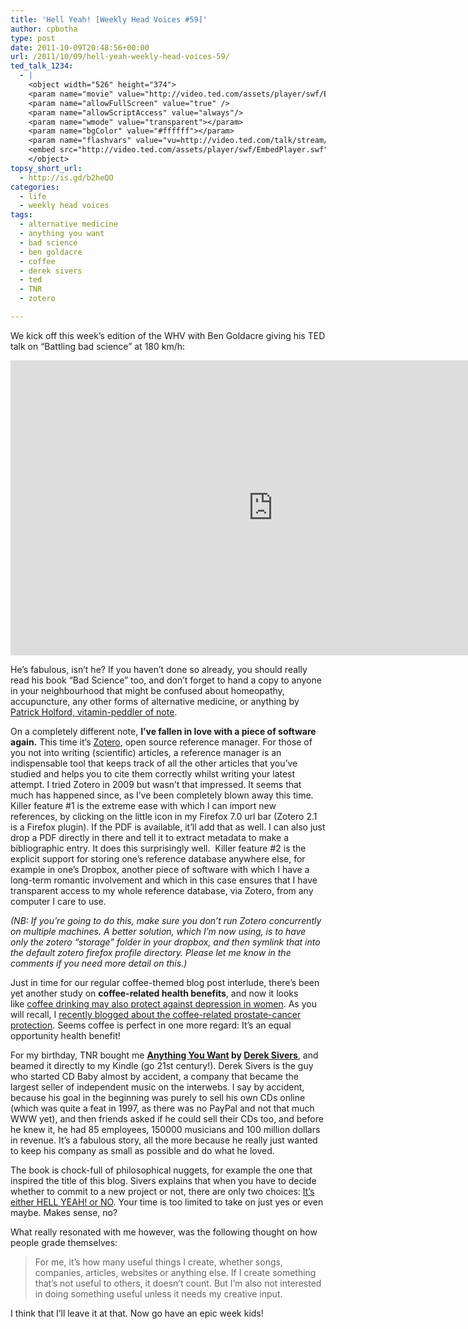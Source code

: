 ```yaml
---
title: 'Hell Yeah! [Weekly Head Voices #59]'
author: cpbotha
type: post
date: 2011-10-09T20:48:56+00:00
url: /2011/10/09/hell-yeah-weekly-head-voices-59/
ted_talk_1234:
  - |
    <object width="526" height="374">
    <param name="movie" value="http://video.ted.com/assets/player/swf/EmbedPlayer.swf"></param>
    <param name="allowFullScreen" value="true" />
    <param name="allowScriptAccess" value="always"/>
    <param name="wmode" value="transparent"></param>
    <param name="bgColor" value="#ffffff"></param>
    <param name="flashvars" value="vu=http://video.ted.com/talk/stream/2011G/Blank/BenGoldacre_2011G-320k.mp4&su=http://images.ted.com/images/ted/tedindex/embed-posters/BenGoldacre_2011-embed.jpg&vw=512&vh=288&ap=0&ti=1234&lang=eng&introDuration=15330&adDuration=4000&postAdDuration=830&adKeys=talk=ben_goldacre_battling_bad_science;year=2011;theme=a_taste_of_tedglobal_2011;theme=bold_predictions_stern_warnings;theme=food_matters;theme=new_on_ted_com;theme=medicine_without_borders;event=TEDGlobal+2011;tag=Science;tag=data;tag=health+care;tag=illness;tag=illusion;tag=medicine;&preAdTag=tconf.ted/embed;tile=1;sz=512x288;" />
    <embed src="http://video.ted.com/assets/player/swf/EmbedPlayer.swf" pluginspace="http://www.macromedia.com/go/getflashplayer" type="application/x-shockwave-flash" wmode="transparent" bgColor="#ffffff" width="526" height="374" allowFullScreen="true" allowScriptAccess="always" flashvars="vu=http://video.ted.com/talk/stream/2011G/Blank/BenGoldacre_2011G-320k.mp4&su=http://images.ted.com/images/ted/tedindex/embed-posters/BenGoldacre_2011-embed.jpg&vw=512&vh=288&ap=0&ti=1234&lang=eng&introDuration=15330&adDuration=4000&postAdDuration=830&adKeys=talk=ben_goldacre_battling_bad_science;year=2011;theme=a_taste_of_tedglobal_2011;theme=bold_predictions_stern_warnings;theme=food_matters;theme=new_on_ted_com;theme=medicine_without_borders;event=TEDGlobal+2011;tag=Science;tag=data;tag=health+care;tag=illness;tag=illusion;tag=medicine;&preAdTag=tconf.ted/embed;tile=1;sz=512x288;"></embed>
    </object>
topsy_short_url:
  - http://is.gd/b2heQO
categories:
  - life
  - weekly head voices
tags:
  - alternative medicine
  - anything you want
  - bad science
  - ben goldacre
  - coffee
  - derek sivers
  - ted
  - TNR
  - zotero

---
```

We kick off this week&#8217;s edition of the WHV with Ben Goldacre giving his TED talk on &#8220;Battling bad science&#8221; at 180 km/h:

<div class="jetpack-video-wrapper">
  <iframe src="https://embed-ssl.ted.com/talks/ben_goldacre_battling_bad_science.html" width="840" height="472" frameborder="0" scrolling="no" webkitAllowFullScreen mozallowfullscreen allowFullScreen></iframe>
</div>

He&#8217;s fabulous, isn&#8217;t he? If you haven&#8217;t done so already, you should really read his book &#8220;Bad Science&#8221; too, and don&#8217;t forget to hand a copy to anyone in your neighbourhood that might be confused about homeopathy, accupuncture, any other forms of alternative medicine, or anything by [Patrick Holford, vitamin-peddler of note][1].

On a completely different note, **I&#8217;ve fallen in love with a piece of software again.** This time it&#8217;s [Zotero][2], open source reference manager. For those of you not into writing (scientific) articles, a reference manager is an indispensable tool that keeps track of all the other articles that you&#8217;ve studied and helps you to cite them correctly whilst writing your latest attempt. I tried Zotero in 2009 but wasn&#8217;t that impressed. It seems that much has happened since, as I&#8217;ve been completely blown away this time. Killer feature #1 is the extreme ease with which I can import new references, by clicking on the little icon in my Firefox 7.0 url bar (Zotero 2.1 is a Firefox plugin). If the PDF is available, it&#8217;ll add that as well. I can also just drop a PDF directly in there and tell it to extract metadata to make a bibliographic entry. It does this surprisingly well.  Killer feature #2 is the explicit support for storing one&#8217;s reference database anywhere else, for example in one&#8217;s Dropbox, another piece of software with which I have a long-term romantic involvement and which in this case ensures that I have transparent access to my whole reference database, via Zotero, from any computer I care to use.

_(NB: If you&#8217;re going to do this, make sure you don&#8217;t run Zotero concurrently on multiple machines. A better solution, which I&#8217;m now using, is to have only the zotero &#8220;storage&#8221; folder in your dropbox, and then symlink that into the default zotero firefox profile directory. Please let me know in the comments if you need more detail on this.)_

Just in time for our regular coffee-themed blog post interlude, there&#8217;s been yet another study on **coffee-related health benefits**, and now it looks like [coffee drinking may also protect against depression in women][3]. As you will recall, I [recently blogged about the coffee-related prostate-cancer protection][4]. Seems coffee is perfect in one more regard: It&#8217;s an equal opportunity health benefit!

For my birthday, TNR bought me **[Anything You Want][5] by [Derek Sivers][6]**, and beamed it directly to my Kindle (go 21st century!). Derek Sivers is the guy who started CD Baby almost by accident, a company that became the largest seller of independent music on the interwebs. I say by accident, because his goal in the beginning was purely to sell his own CDs online (which was quite a feat in 1997, as there was no PayPal and not that much WWW yet), and then friends asked if he could sell their CDs too, and before he knew it, he had 85 employees, 150000 musicians and 100 million dollars in revenue. It&#8217;s a fabulous story, all the more because he really just wanted to keep his company as small as possible and do what he loved.

The book is chock-full of philosophical nuggets, for example the one that inspired the title of this blog. Sivers explains that when you have to decide whether to commit to a new project or not, there are only two choices: [It&#8217;s either HELL YEAH! or NO][7]. Your time is too limited to take on just yes or even maybe. Makes sense, no?

What really resonated with me however, was the following thought on how people grade themselves:

> For me, it&#8217;s how many useful things I create, whether songs, companies, articles, websites or anything else. If I create something that&#8217;s not useful to others, it doesn&#8217;t count. But I&#8217;m also not interested in doing something useful unless it needs my creative input.

I think that I&#8217;ll leave it at that. Now go have an epic week kids!

 [1]: http://holfordwatch.info/ "Holford Watch"
 [2]: http://www.zotero.org/ "zotero website"
 [3]: http://www.reuters.com/article/2011/09/27/us-coffee-depression-idUSTRE78Q3GK20110927 "coffee drinking vs depression in women"
 [4]: /2011/07/02/the-monthly-weekly-head-voices-50/ "previous post concerning coffee vs prostate-cancer"
 [5]: http://sivers.org/a "link to anything you want book page"
 [6]: http://sivers.org/ "derek sivers website"
 [7]: http://sivers.org/hellyeah "hell yeah or no post by sivers"